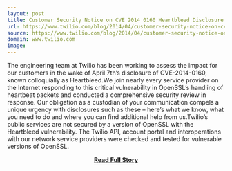 ```yaml
---
layout: post
title: Customer Security Notice on CVE 2014 0160 Heartbleed Disclosure
url: https://www.twilio.com/blog/2014/04/customer-security-notice-on-cve-2014-0160-heartbleed-disclosure.html
source: https://www.twilio.com/blog/2014/04/customer-security-notice-on-cve-2014-0160-heartbleed-disclosure.html
domain: www.twilio.com
image: 
---
```


<p>The engineering team at Twilio has been working to assess the impact for our customers in the wake of April 7th’s disclosure of CVE-2014-0160, known colloquially as Heartbleed.We join nearly every service provider on the Internet responding to this critical vulnerability in OpenSSL’s handling of heartbeat packets and conducted a comprehensive security review in response. Our obligation as a custodian of your communication compels a unique urgency with disclosures such as these – here’s what we know, what you need to do and where you can find additional help from us.Twilio’s public services are not secured by a version of OpenSSL with the Heartbleed vulnerability. The Twilio API, account portal and interoperations with our network service providers were checked and tested for vulnerable versions of OpenSSL.</p>
<center><p><a href="https://www.twilio.com/blog/2014/04/customer-security-notice-on-cve-2014-0160-heartbleed-disclosure.html" style='padding:25px; font-sze:18px; font-weight: bold;'>Read Full Story</a></p></center>
